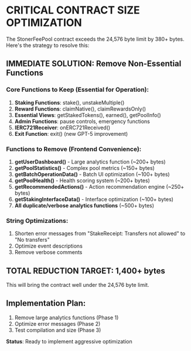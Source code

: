 # CRITICAL CONTRACT SIZE OPTIMIZATION

The StonerFeePool contract exceeds the 24,576 byte limit by 380+ bytes. Here's the strategy to resolve this:

## IMMEDIATE SOLUTION: Remove Non-Essential Functions

### Core Functions to Keep (Essential for Operation):
1. **Staking Functions**: stake(), unstakeMultiple()  
2. **Reward Functions**: claimNative(), claimRewardsOnly()
3. **Essential Views**: getStakedTokens(), earned(), getPoolInfo()
4. **Admin Functions**: pause controls, emergency functions
5. **IERC721Receiver**: onERC721Received()
6. **Exit Function**: exit() (new GPT-5 improvement)

### Functions to Remove (Frontend Convenience):
1. **getUserDashboard()** - Large analytics function (~200+ bytes)
2. **getPoolStatistics()** - Complex pool metrics (~150+ bytes)  
3. **getBatchOperationData()** - Batch UI optimization (~100+ bytes)
4. **getPoolHealth()** - Health scoring system (~200+ bytes)
5. **getRecommendedActions()** - Action recommendation engine (~250+ bytes)
6. **getStakingInterfaceData()** - Interface optimization (~100+ bytes)
7. **All duplicate/verbose analytics functions** (~500+ bytes)

### String Optimizations:
1. Shorten error messages from "StakeReceipt: Transfers not allowed" to "No transfers"
2. Optimize event descriptions
3. Remove verbose comments

## TOTAL REDUCTION TARGET: 1,400+ bytes
This will bring the contract well under the 24,576 byte limit.

## Implementation Plan:
1. Remove large analytics functions (Phase 1)
2. Optimize error messages (Phase 2)  
3. Test compilation and size (Phase 3)

**Status**: Ready to implement aggressive optimization
